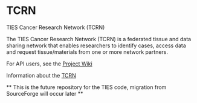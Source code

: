 # TCRN
TIES Cancer Research Network (TCRN)

The TIES Cancer Research Network (TCRN) is a federated tissue and data sharing network that enables researchers to identify cases, access data and request tissue/materials from one or more network partners.

For API users, see the [Project Wiki](https://github.com/dbmi-pitt/TCRN/wiki)

Information about the [TCRN](https://cancerdatanetwork.org/)

** This is the future repository for the TIES code, migration from SourceForge will occur later **
